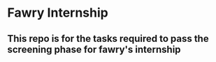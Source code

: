 # Fawry Internship

## This repo is for the tasks required to pass the screening phase for fawry's internship
